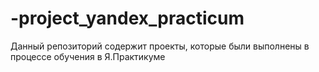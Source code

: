 # -project_yandex_practicum
Данный репозиторий содержит проекты, которые были выполнены в процессе обучения в Я.Практикуме
